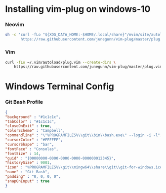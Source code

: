 # Installing vim-plug on windows-10

### Neovim
```bash
sh -c 'curl -fLo "${XDG_DATA_HOME:-$HOME/.local/share}"/nvim/site/autoload/plug.vim --create-dirs \
       https://raw.githubusercontent.com/junegunn/vim-plug/master/plug.vim'
```
       
### Vim
```bash
curl -fLo ~/.vim/autoload/plug.vim --create-dirs \
    https://raw.githubusercontent.com/junegunn/vim-plug/master/plug.vim
```

# Windows Terminal Config

### Git Bash Profile
```json
{
"background" : "#1c1c1c",
"tabColor" : "#1c1c1c",
"closeOnExit" : true,
"colorScheme" : "Campbell",
"commandline" : "\"%PROGRAMFILES%\\git\\bin\\bash.exe\" --login -i -l",
"cursorColor" : "#FFFFFF",
"cursorShape" : "bar",
"fontFace" : "Consolas",
"fontSize" : 14,
"guid" : "{00000000-0000-0000-0000-000000012345}",
"historySize" : 9001,
"icon" : "%PROGRAMFILES%\\git\\mingw64\\share\\git\\git-for-windows.ico",
"name" : "Git Bash",
"padding" : "0, 0, 0, 0",
"snapOnInput" : true
}
```
